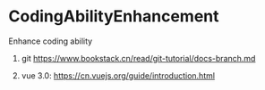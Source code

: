 # CodingAbilityEnhancement
Enhance coding ability

1. git
https://www.bookstack.cn/read/git-tutorial/docs-branch.md

2. vue 3.0: https://cn.vuejs.org/guide/introduction.html
